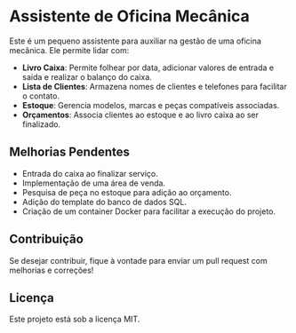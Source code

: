 # Assistente de Oficina Mecânica

Este é um pequeno assistente para auxiliar na gestão de uma oficina mecânica. Ele permite lidar com:

- **Livro Caixa**: Permite folhear por data, adicionar valores de entrada e saída e realizar o balanço do caixa.
- **Lista de Clientes**: Armazena nomes de clientes e telefones para facilitar o contato.
- **Estoque**: Gerencia modelos, marcas e peças compatíveis associadas.
- **Orçamentos**: Associa clientes ao estoque e ao livro caixa ao ser finalizado.

## Melhorias Pendentes

- Entrada do caixa ao finalizar serviço.
- Implementação de uma área de venda.
- Pesquisa de peça no estoque para adição ao orçamento.
- Adição do template do banco de dados SQL.
- Criação de um container Docker para facilitar a execução do projeto.

## Contribuição

Se desejar contribuir, fique à vontade para enviar um pull request com melhorias e correções!

## Licença

Este projeto está sob a licença MIT.
